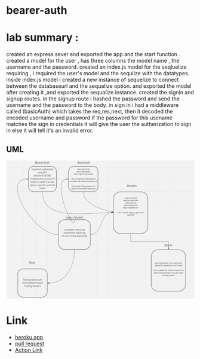 # bearer-auth










# lab summary :

created an express sever and exported the app and the start function .
created a model for the user , has three columns the model name , the username and the password.
created an index.js model for the seqluelize requiring , i required the user's model and the sequlize with the datatypes.
inside index.js model i created a new instance of sequelize to connect between the databaseurl and the sequelize option. and exported the model after creating it ,and exported the sequalize instance.
created the signin and signup routes.
in the signup route i hashed the password and send the username and the password to the body.
in sign in i had a middleware called (basicAuth) which takes the req,res,next, then it decoded the encoded username and password if the password for this usename matches the sign in credentials it will give the user the autherization to sign in else it will tell it's an invalid error.

## UML
![](./lab07.png)

# Link 

* [heroku app](https://islam-bearer-auth.herokuapp.com/)
* [pull request](https://github.com/islam-Attar/bearer-auth/pull/3)
* [Action Link](https://github.com/islam-Attar/bearer-auth/actions)